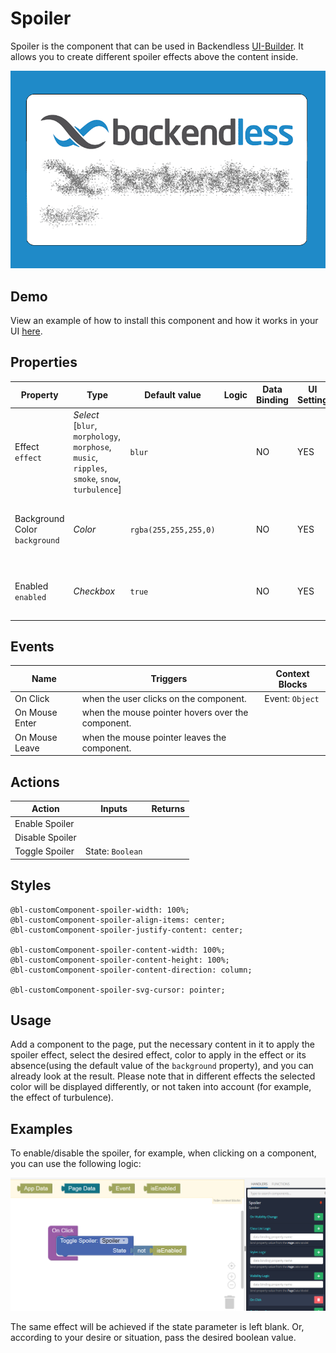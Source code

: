 # Spoiler

Spoiler is the component that can be used in Backendless [UI-Builder](https://backendless.com/developers/#ui-builder). It allows you to create different spoiler effects above the content inside.

<p align="center">
  <img src="./thumbnail.png" alt="main thumbnail" width="780"/>
</p>

## Demo

View an example of how to install this component and how it works in your UI [here](https://app.arcade.software/share/bzdgCqasK3qnKXQ6z8YI).

## Properties

| Property                           | Type                                                                                                | Default value         | Logic | Data Binding | UI Setting | Description                                           |
|------------------------------------|-----------------------------------------------------------------------------------------------------|-----------------------|-------|--------------|------------|-------------------------------------------------------|
| Effect <br> `effect`               | *Select* <br> [`blur`, `morphology`, `morphose`, `music`, `ripples`, `smoke`, `snow`, `turbulence`] | `blur`                |       | NO           | YES        | Controls the spoiler effect of the component.         |
| Background Color <br> `background` | *Color*                                                                                             | `rgba(255,255,255,0)` |       | NO           | YES        | Controls the background color for the spoiler effect. |
| Enabled <br> `enabled`             | *Checkbox*                                                                                          | `true`                |       | NO           | YES        | Controls whether a spoiler effect is enabled.         |

## Events

| Name           | Triggers                                          | Context Blocks  |
|----------------|---------------------------------------------------|-----------------|
| On Click       | when the user clicks on the component.            | Event: `Object` |
| On Mouse Enter | when the mouse pointer hovers over the component. |                 |
| On Mouse Leave | when the mouse pointer leaves the component.      |                 |

## Actions

| Action          | Inputs           | Returns |
|-----------------|------------------|---------|
| Enable Spoiler  |                  |         |
| Disable Spoiler |                  |         |
| Toggle Spoiler  | State: `Boolean` |         |

## Styles

````
@bl-customComponent-spoiler-width: 100%;
@bl-customComponent-spoiler-align-items: center;
@bl-customComponent-spoiler-justify-content: center;

@bl-customComponent-spoiler-content-width: 100%;
@bl-customComponent-spoiler-content-height: 100%;
@bl-customComponent-spoiler-content-direction: column;

@bl-customComponent-spoiler-svg-cursor: pointer;
````

## Usage

Add a component to the page, put the necessary content in it to apply the spoiler effect, select the desired effect, color to apply in the effect or its absence(using the default value of the `background` property), and you can already look at the result.
Please note that in different effects the selected color will be displayed differently, or not taken into account (for example, the effect of turbulence).

## Examples

To enable/disable the spoiler, for example, when clicking on a component, you can use the following logic:

<p align="center">
  <img src="./example-images/toggle-spoiler.png" alt="toggle spoiler" width="720"/>
</p>

The same effect will be achieved if the state parameter is left blank.
Or, according to your desire or situation, pass the desired boolean value.
